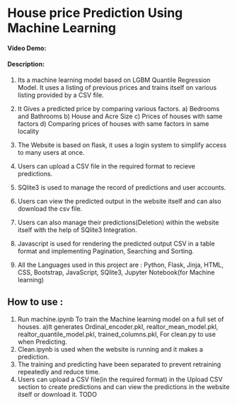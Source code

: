 # House price Prediction Using Machine Learning
#### Video Demo:  <URL HERE>
#### Description: 
1. Its a machine learning model based on LGBM Quantile Regression Model. It uses a listing of previous prices and trains itself on various listing provided by a CSV file.

2. It Gives a predicted price by comparing various factors.
   a) Bedrooms and Bathrooms
   b) House and Acre Size
   c) Prices of houses with same factors
   d) Comparing prices of houses with same factors in same locality
3. The Website is based on flask, it uses a login system to simplify access to many users at once.
4. Users can upload a CSV file in the required format to recieve predictions.
5. SQlite3 is used to manage the record of predictions and user accounts.
6. Users can view the predicted output in the website itself and can also download the csv file.
7. Users can also manage their predictions(Deletion) within the website itself with the help of SQlite3 Integration.
8. Javascript is used for rendering the predicted output CSV in a table format and implementing Pagination, Searching and Sorting.
9. All the Languages used in this project are : Python, Flask, Jinja, HTML, CSS, Bootstrap, JavaScript, SQlite3, Jupyter Notebook(for Machine learning)

## How to use : 
1) Run machine.ipynb To train the Machine learning model on a full set of houses.
    a)It generates Ordinal_encoder.pkl, realtor_mean_model.pkl, realtor_quantile_model.pkl, trained_columns.pkl, For clean.py to use when Predicting.
2) Clean.ipynb is used when the website is running and it makes a prediction.
3) The training and predicting have been separated to prevent retraining repeatedly and reduce time.
4) Users can upload a CSV file(in the required format) in the Upload CSV section to create predictions and can view the predictions in the website itself or download it.
TODO
